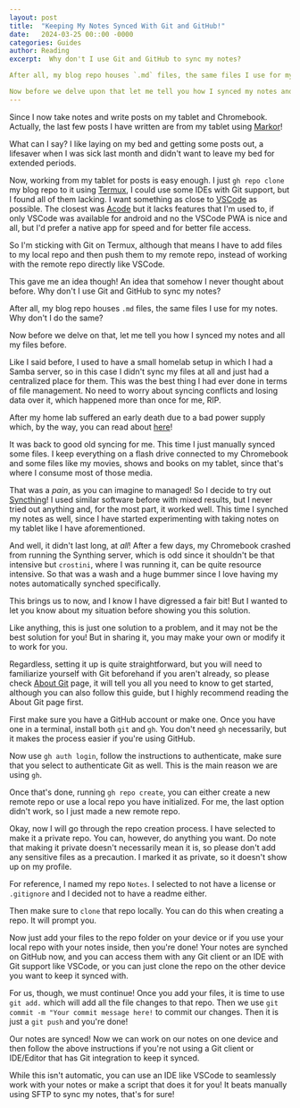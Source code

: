 ```yaml
---
layout: post
title:  "Keeping My Notes Synced With Git and GitHub!"
date:   2024-03-25 00::00 -0000
categories: Guides
author: Reading
excerpt:  Why don't I use Git and GitHub to sync my notes?

After all, my blog repo houses `.md` files, the same files I use for my notes. Why don't I do the same?

Now before we delve upon that let me tell you how I synced my notes and all my files before. 
---
```


Since I now take notes and write posts on my tablet and Chromebook. Actually, the last few posts I have written are from my tablet using [Markor](https://github.com/gsantner/markor)! 

What can I say? I like laying on my bed and getting some posts out, a lifesaver when I was sick last month and didn't want to leave my bed for extended periods. 

Now, working from my tablet for posts is easy enough. I just `gh repo clone` my blog repo to it using [Termux](https://termux.dev/en/), I could use some IDEs with Git support, but I found all of them lacking. I want something as close to [VSCode](https://code.visualstudio.com/) as possible. The closest was [Acode](https://acode.app/) but it lacks features that I'm used to, if only VSCode was available for android and no the VSCode PWA is nice and all, but I'd prefer a native app for speed and for better file access.

So I'm sticking with Git on Termux, although that means I have to add files to my local repo and then push them to my remote repo, instead of working with the remote repo directly like VSCode.

This gave me an idea though! An idea that somehow I never thought about before. Why don't I use Git and GitHub to sync my notes?

After all, my blog repo houses `.md` files, the same files I use for my notes. Why don't I do the same?

Now before we delve on that, let me tell you how I synced my notes and all my files before. 

Like I said before, I used to have a small homelab setup in which I had a Samba server, so in this case I didn't sync my files at all and just had a centralized place for them. This was the best thing I had ever done in terms of file management. No need to worry about syncing conflicts and losing data over it, which happened more than once for me, RIP.

After my home lab suffered an early death due to a bad power supply which, by the way, you can read about [here](/goodbye-my-first-homelab/)!

It was back to good old syncing for me. This time I just manually synced some files. I keep everything on a flash drive connected to my Chromebook and some files like my movies, shows and books on my tablet, since that's where I consume most of those media.

That was a *pain*, as you can imagine to managed! So I decide to try out [Syncthing](https://syncthing.net/)! I used similar software before with mixed results, but I never tried out anything and, for the most part, it worked well. This time I synched my notes as well, since I have started experimenting with taking notes on my tablet like I have aforementioned.

And well, it didn't last long, at *all*! After a few days, my Chromebook crashed from running the Synthing server, which is odd since it shouldn't be that intensive but `crostini`, where I was running it, can be quite resource intensive. So that was a wash and a huge bummer since I love having my notes automatically synched specifically.

This brings us to now, and I know I have digressed a fair bit! But I wanted to let you know about my situation before showing you this solution.

Like anything, this is just one solution to a problem, and it may not be the best solution for you! But in sharing it, you may make your own or modify it to work for you.

Regardless, setting it up is quite straightforward, but you will need to familiarize yourself with Git beforehand if you aren't already, so please check [About Git](https://docs.github.com/en/get-started/using-git/about-git) page, it will tell you all you need to know to get started, although you can also follow this guide, but I highly recommend reading the About Git page first.

First make sure you have a GitHub account or make one. Once you have one in a terminal, install both `git` and `gh`. You don't need `gh` necessarily, but it makes the process easier if you're using GitHub.

Now use `gh auth login`, follow the instructions to authenticate, make sure that you select to authenticate Git as well. This is the main reason we are using `gh`.

Once that's done, running `gh repo create`, you can either create a new remote repo or use a local repo you have initialized. For me, the last option didn't work, so I just made a new remote repo.

Okay, now I will go through the repo creation process. I have selected to make it a private repo. You can, however, do anything you want. Do note that making it private doesn't necessarily mean it is, so please don't add any sensitive files as a precaution. I marked it as private, so it doesn't show up on my profile.

For reference, I named my repo `Notes`. I selected to not have a license or `.gitignore` and I decided not to have a readme either.

Then make sure to `clone` that repo locally. You can do this when creating a repo. It will prompt you.

Now just add your files to the repo folder on your device or if you use your local repo with your notes inside, then you're done! Your notes are synched on GitHub now, and you can access them with any Git client or an IDE with Git support like VSCode, or you can just clone the repo on the other device you want to keep it synced with.

For us, though, we must continue! Once you add your files, it is time to use `git add.` which will add all the file changes to that repo. Then we use `git commit -m "Your commit message here!` to commit our changes. Then it is just a `git push` and you're done! 

Our notes are synced! Now we can work on our notes on one device and then follow the above instructions if you're not using a Git client or IDE/Editor that has Git integration to keep it synced. 

While this isn't automatic, you can use an IDE like VSCode to seamlessly work with your notes or make a script that does it for you! It beats manually using SFTP to sync my notes, that's for sure!

